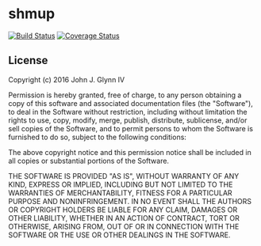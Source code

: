 # shmup

[![Build Status](https://travis-ci.org/jjg1914/shmup.svg?branch=master)](https://travis-ci.org/jjg1914/shmup)
[![Coverage Status](https://coveralls.io/repos/github/jjg1914/shmup/badge.svg?branch=master)](https://coveralls.io/github/jjg1914/shmup?branch=master)

## License

Copyright (c) 2016 John J. Glynn IV

Permission is hereby granted, free of charge, to any person obtaining a copy of this software and associated documentation files (the "Software"), to deal in the Software without restriction, including without limitation the rights to use, copy, modify, merge, publish, distribute, sublicense, and/or sell copies of the Software, and to permit persons to whom the Software is furnished to do so, subject to the following conditions:

The above copyright notice and this permission notice shall be included in all copies or substantial portions of the Software.

THE SOFTWARE IS PROVIDED "AS IS", WITHOUT WARRANTY OF ANY KIND, EXPRESS OR IMPLIED, INCLUDING BUT NOT LIMITED TO THE WARRANTIES OF MERCHANTABILITY, FITNESS FOR A PARTICULAR PURPOSE AND NONINFRINGEMENT. IN NO EVENT SHALL THE AUTHORS OR COPYRIGHT HOLDERS BE LIABLE FOR ANY CLAIM, DAMAGES OR OTHER LIABILITY, WHETHER IN AN ACTION OF CONTRACT, TORT OR OTHERWISE, ARISING FROM, OUT OF OR IN CONNECTION WITH THE SOFTWARE OR THE USE OR OTHER DEALINGS IN THE SOFTWARE.
